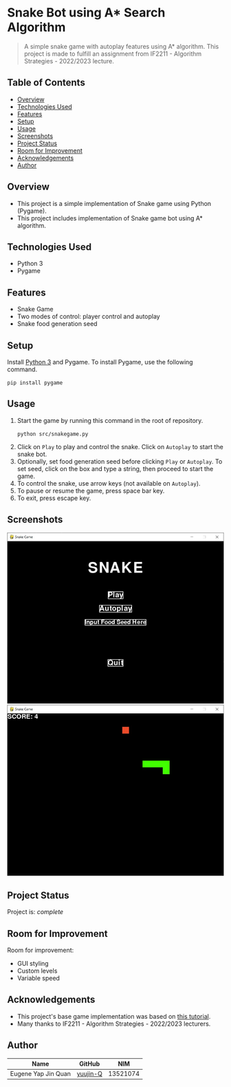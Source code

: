 # Snake Bot using A* Search Algorithm 
> A simple snake game with autoplay features using A* algorithm.
> This project is made to fulfill an assignment from IF2211 - Algorithm Strategies - 2022/2023 lecture.

## Table of Contents
* [Overview](#overview)
* [Technologies Used](#technologies-used)
* [Features](#features)
* [Setup](#setup)
* [Usage](#usage)
* [Screenshots](#screenshots)
* [Project Status](#project-status)
* [Room for Improvement](#room-for-improvement)
* [Acknowledgements](#acknowledgements)
* [Author](#author)


## Overview
- This project is a simple implementation of Snake game using Python (Pygame).
- This project includes implementation of Snake game bot using A* algorithm.


## Technologies Used
- Python 3
- Pygame


## Features
- Snake Game
- Two modes of control: player control and autoplay
- Snake food generation seed


## Setup
Install [Python 3](https://www.python.org/downloads/) and Pygame. To install Pygame, use the following command.
```shell
pip install pygame
```


## Usage
1. Start the game by running this command in the root of repository.
    ```shell
    python src/snakegame.py
    ```
2. Click on `Play` to play and control the snake. Click on `Autoplay` to start the snake bot.
3. Optionally, set food generation seed before clicking `Play` or `Autoplay`. To set seed, click on the box and type a string, then proceed to start the game.
4. To control the snake, use arrow keys (not available on `Autoplay`).
5. To pause or resume the game, press space bar key.
6. To exit, press escape key.


## Screenshots
![Main Menu](./img/main_menu.jpg)
![Gameplay](./img/gameplay.jpg)


## Project Status
Project is: _complete_


## Room for Improvement
Room for improvement:
- GUI styling
- Custom levels
- Variable speed


## Acknowledgements
- This project's base game implementation was based on [this tutorial](https://www.edureka.co/blog/snake-game-with-pygame/).
- Many thanks to IF2211 - Algorithm Strategies - 2022/2023 lecturers.


## Author
| Name                   | GitHub                                            | NIM      |
|------------------------|---------------------------------------------------|----------|
| Eugene Yap Jin Quan    | [yuujin-Q](https://github.com/yuujin-Q)           | 13521074 |
